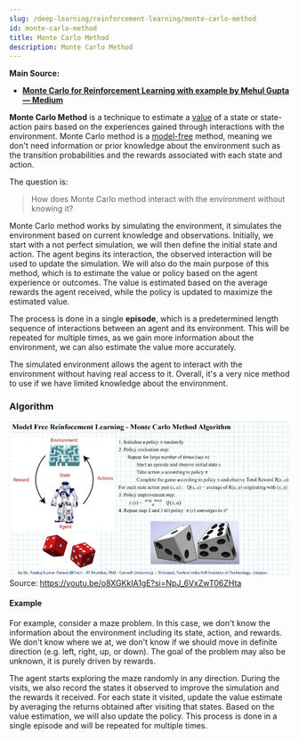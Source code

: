 ```yaml
---
slug: /deep-learning/reinforcement-learning/monte-carlo-method
id: monte-carlo-method
title: Monte Carlo Method
description: Monte Carlo Method
---
```


**Main Source:**

- **[Monte Carlo for Reinforcement Learning with example by Mehul Gupta — Medium](https://medium.com/data-science-in-your-pocket/monte-carlo-for-reinforcement-learning-with-example-1754439dd628)**

**Monte Carlo Method** is a technique to estimate a [value](/deep-learning/reinforcement-learning/reinforcement-learning-fundamental#value-function) of a state or state-action pairs based on the experiences gained through interactions with the environment. Monte Carlo method is a [model-free](/deep-learning/reinforcement-learning/reinforcement-learning-fundamental#model-based--model-free) method, meaning we don't need information or prior knowledge about the environment such as the transition probabilities and the rewards associated with each state and action.

The question is:

> How does Monte Carlo method interact with the environment without knowing it?

Monte Carlo method works by simulating the environment, it simulates the environment based on current knowledge and observations. Initially, we start with a not perfect simulation, we will then define the initial state and action. The agent begins its interaction, the observed interaction will be used to update the simulation. We will also do the main purpose of this method, which is to estimate the value or policy based on the agent experience or outcomes. The value is estimated based on the average rewards the agent received, while the policy is updated to maximize the estimated value.

The process is done in a single **episode**, which is a predetermined length sequence of interactions between an agent and its environment. This will be repeated for multiple times, as we gain more information about the environment, we can also estimate the value more accurately.

The simulated environment allows the agent to interact with the environment without having real access to it. Overall, it's a very nice method to use if we have limited knowledge about the environment.

### Algorithm

![Monte Carlo method algorithm](./monte-carlo-method-algorithm.png)  
Source: https://youtu.be/o8XGKkIA1gE?si=NpJ_6VxZwT06ZHta

#### Example

For example, consider a maze problem. In this case, we don't know the information about the environment including its state, action, and rewards. We don't know where we at, we don't know if we should move in definite direction (e.g. left, right, up, or down). The goal of the problem may also be unknown, it is purely driven by rewards.

The agent starts exploring the maze randomly in any direction. During the visits, we also record the states it observed to improve the simulation and the rewards it received. For each state it visited, update the value estimate by averaging the returns obtained after visiting that states. Based on the value estimation, we will also update the policy. This process is done in a single episode and will be repeated for multiple times.

